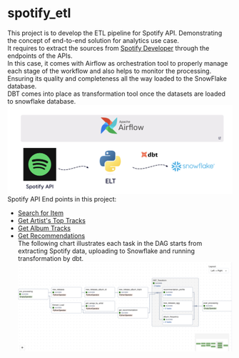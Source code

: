 # spotify_etl
 
This project is to develop the ETL pipeline for Spotify API. Demonstrating the concept of end-to-end solution for analytics use case.<br />
It requires to extract the sources from [Spotify Developer](https://developer.spotify.com/) through the endpoints of the APIs. <br />
In this case, it comes with Airflow as orchestration tool to properly manage each stage of the workflow and also helps to monitor the processing. <br />
Ensuring its quality and completeness all the way loaded to the SnowFlake database. <br />
DBT comes into place as transformation tool once the datasets are loaded to snowflake database. <br />
![Project Structure](Project_Structure.png)
Spotify API End points in this project:<br />
- [Search for Item](https://developer.spotify.com/documentation/web-api/reference/search)<br />
- [Get Artist's Top Tracks](https://developer.spotify.com/documentation/web-api/reference/get-an-artists-top-tracks)<br />
- [Get Album Tracks](https://developer.spotify.com/documentation/web-api/reference/get-an-albums-tracks)<br />
- [Get Recommendations](https://developer.spotify.com/documentation/web-api/reference/get-recommendations)<br />
The following chart illustrates each task in the DAG starts from extracting Spotify data, uploading to Snowflake and running transformation by dbt.<br />
![DAG](DAG.png)

